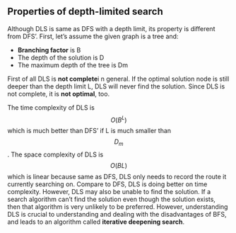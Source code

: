 ## Properties of depth-limited search

Although DLS is same as DFS with a depth limit, its property is different from DFS’. First, let’s assume the given graph is a tree and:
* **Branching factor** is B
* The depth of the solution is D
* The maximum depth of the tree is Dm

First of all DLS is **not complete**i n general. If the optimal solution node is still deeper than the depth limit L, DLS will never find the solution. Since DLS is not complete, it is **not optimal**, too.

The time complexity of DLS is $$O(B^L)$$ which is much better than DFS’ if L is much smaller than $$D_m$$. The space complexity of DLS is $$O(BL)$$ which is linear because same as DFS, DLS only needs to record the route it currently searching on. Compare to DFS, DLS is doing better on time complexity. 
However, DLS may also be unable to find the solution. If a search algorithm can’t find the solution even though the solution exists, then that algorithm is very unlikely to be preferred. However, understanding DLS is crucial to understanding and dealing with the disadvantages of BFS, and leads to an algorithm called **iterative deepening search**.